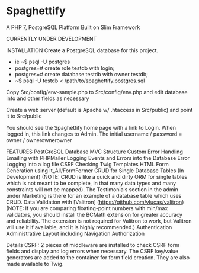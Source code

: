 # Spaghettify

A PHP 7, PostgreSQL Platform Built on Slim Framework

CURRENTLY UNDER DEVELOPMENT

INSTALLATION
Create a PostgreSQL database for this project.
 - ie ~$ psql -U postgres
 - postgres=# create role testdb with login;
 - postgres=# create database testdb with owner testdb;
 - ~$ psql -U testdb < /path/to/spaghettify.postgres.sql

Copy Src/config/env-sample.php to Src/config/env.php and edit database info and other fields as necessary

Create a web server (default is Apache w/ .htaccess in Src/public) and point it to Src/public

You should see the Spaghettify home page with a link to Login. When logged in, this link changes to Admin. The initial username / password = owner / ownerownerowner
 

FEATURES
PostGreSQL Database
MVC Structure
Custom Error Handling
Emailing with PHPMailer
Logging Events and Errors into the Database
Error Logging into a log file
CSRF Checking
Twig Templates
HTML Form Generation using It_All/FormFormer
CRUD for Single Database Tables (In Development) (NOTE: CRUD is like a quick and dirty ORM for single tables which is not meant to be complete, in that many data types and many constraints will not be mapped). The Testimonials section in the admin under Marketing is there for an example of a database table which uses CRUD.
Data Validation with [Valitron] (https://github.com/vlucas/valitron) (NOTE: If you are comparing floating-point numbers with min/max validators, you should install the BCMath extension for greater accuracy and reliability. The extension is not required for Valitron to work, but Valitron will use it if available, and it is highly recommended.)
Authentication
Administrative Layout including Navigation
Authorization

Details
CSRF: 2 pieces of middleware are installed to check CSRF form fields and display and log errors when necessary. The CSRF key/value generators are added to the container for form field creation. They are also made available to Twig. 